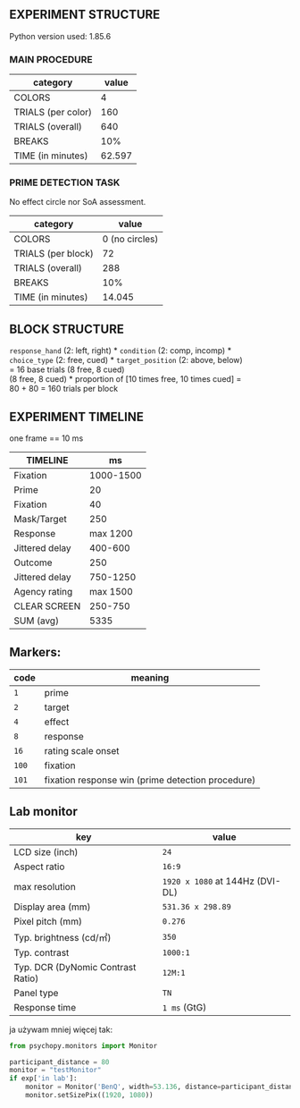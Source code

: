 ## EXPERIMENT STRUCTURE
Python version used: 1.85.6
### MAIN PROCEDURE
category | value
---|---
| COLORS  | 4  |
| TRIALS (per color)  | 160 |
| TRIALS (overall)  | 640 |
| BREAKS  | 10%  |
| TIME (in minutes) | 62.597  |

### PRIME DETECTION TASK
No effect circle nor SoA assessment.

category | value
---|---
| COLORS  | 0 (no circles) |
| TRIALS (per block)  | 72 |
| TRIALS (overall)  | 288 |
| BREAKS  | 10%  |
| TIME (in minutes) | 14.045  |

## BLOCK STRUCTURE
`response_hand` (2: left, right) * `condition` (2: comp, incomp) *  
`choice_type` (2: free, cued) * `target_position` (2: above, below)  
 = 16 base trials (8 free, 8 cued)  
(8 free, 8 cued) * proportion of [10 times free, 10 times cued] =  
80 + 80 = 160 trials per block  

## EXPERIMENT TIMELINE
one frame == 10 ms

| TIMELINE  | ms  |
|---|---|
|Fixation   | 1000-1500  |
| Prime  | 20  |
| Fixation  | 40  |
| Mask/Target  | 250  |
| Response  | max 1200  |
| Jittered delay  | 400-600  |
| Outcome  |  250 |
| Jittered delay  | 750-1250  |
| Agency rating  | max 1500  |
| CLEAR SCREEN  | 250-750  |
| SUM (avg)  | 5335|

## Markers:

code | meaning
---|---
 `1` | prime  
 `2` | target  
 `4` | effect  
 `8` | response  
 `16` | rating scale onset  
 `100` | fixation
 `101` | fixation response win (prime detection procedure)

## Lab monitor

 key | value  
---|---
LCD size (inch) | `24`
Aspect ratio | `16:9`
max resolution | `1920 x 1080` at 144Hz (DVI-DL)
Display area (mm) | `531.36 x 298.89`
Pixel pitch (mm) | `0.276`
Typ. brightness (cd/㎡) | `350`
Typ. contrast | `1000:1`
Typ. DCR (DyNomic Contrast Ratio) | `12M:1`
Panel type | `TN`
Response time | `1 ms` (GtG)

ja używam mniej więcej tak:
```python
from psychopy.monitors import Monitor

participant_distance = 80
monitor = "testMonitor"
if exp['in lab']:
    monitor = Monitor('BenQ', width=53.136, distance=participant_distance)
    monitor.setSizePix((1920, 1080))
```

